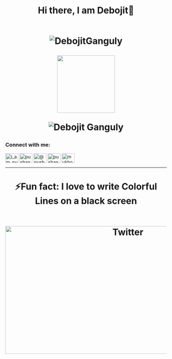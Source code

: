 <h1 align="center">Hi there, I am Debojit👋
<br>
<br>
<p align="center"> <img src="https://komarev.com/ghpvc/?username=N0vice17&label=Profile%20views&color=0e75b6&style=flat" alt="DebojitGanguly" /> </p>
<p align="center"><img height="180em" src="https://github-readme-stats-sigma-five.vercel.app/api?username=N0vice17&show_icons=true&hide_border=true&&count_private=true&include_all_commits=true"></p>
 <p><img align="center" src="https://github-readme-stats.vercel.app/api/top-langs?username=N0vice17&show_icons=true&locale=en&layout=compact" alt="Debojit Ganguly" /></p>
<h3 align="left">Connect with me:</h3>
<p align="left">
<a href="https://twitter.com/Debojit_18" target="blank"><img align="center" src="https://raw.githubusercontent.com/rahuldkjain/github-profile-readme-generator/master/src/images/icons/Social/twitter.svg" alt="i_am_pushan" height="30" width="40" /></a>
<a href="https://www.linkedin.com/in/debojit-ganguly-907771242/" target="blank"><img align="center" src="https://raw.githubusercontent.com/rahuldkjain/github-profile-readme-generator/master/src/images/icons/Social/linked-in-alt.svg" alt="pushan mukhopadhyay" height="30" width="40" /></a>
<a href="https://medium.com/@debojitganguly69" target="blank"><img align="center" src="https://raw.githubusercontent.com/rahuldkjain/github-profile-readme-generator/master/src/images/icons/Social/medium.svg" alt="@pushan mukhopadhyay" height="30" width="40" /></a>
<a href="https://www.codechef.com/users/developer_23" target="blank"><img align="center" src="https://cdn.jsdelivr.net/npm/simple-icons@3.1.0/icons/codechef.svg" alt="pushan004" height="30" width="40" /></a>
<a href="https://codeforces.com/profile/Code_leaner_18" target="blank"><img align="center" src="https://raw.githubusercontent.com/rahuldkjain/github-profile-readme-generator/master/src/images/icons/Social/codeforces.svg" alt="mukhopadhyaypushan42" height="30" width="40" /></a>
 <br>
 <hr>
<h1 align="center">⚡Fun fact: I love to write Colorful Lines on a black screen
<br>
<br>
<p align="center"><img src="https://user-images.githubusercontent.com/71402528/106022694-225cfd80-60ec-11eb-9d3d-78cf6bf8d2ef.gif" height="400px" width="750px" alt="Twitter"></p>
<!--
**N0vice17/N0vice17** is a ✨ _special_ ✨ repository because its `README.md` (this file) appears on your GitHub profile.

Here are some ideas to get you started:


- 🔭 I’m currently working on ...
- 🌱 I’m currently learning ...
- 👯 I’m looking to collaborate on ...
- 🤔 I’m looking for help with ...
- 💬 Ask me about ...
- 📫 How to reach me: ...
- 😄 Pronouns: ...
-->


<!--![](https://komarev.com/ghpvc/?username=N0vice17&label=PROFILE+VIEWS&color=blue&style=plastic)-->


